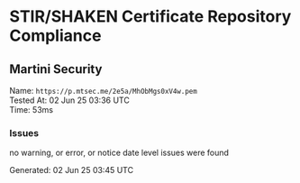 # STIR/SHAKEN Certificate Repository Compliance

## Martini Security

Name: `https://p.mtsec.me/2e5a/MhObMgs0xV4w.pem`\
Tested At: 02 Jun 25 03:36 UTC\
Time: 53ms

### Issues

no warning, or error, or notice date level issues were found

Generated: 02 Jun 25 03:45 UTC